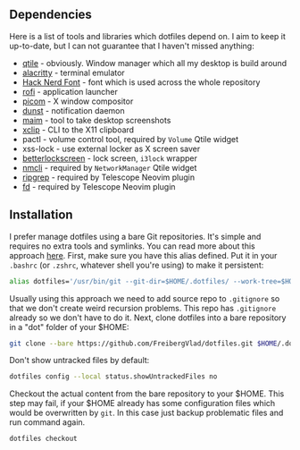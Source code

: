 ## Dependencies

Here is a list of tools and libraries which dotfiles depend on. I aim to keep it up-to-date,
but I can not guarantee that I haven't missed anything:
- [qtile](https://github.com/qtile/qtile) - obviously. Window manager which all my desktop is build around
- [alacritty](https://github.com/alacritty/alacritty) - terminal emulator
- [Hack Nerd Font](https://github.com/ryanoasis/nerd-fonts) - font which is used across the whole repository
- [rofi](https://github.com/davatorium/rofi) - application launcher
- [picom](https://github.com/yshui/picom) - X window compositor
- [dunst](https://github.com/dunst-project/dunst) - notification daemon
- [maim](https://github.com/naelstrof/maim) - tool to take desktop screenshots
- [xclip](https://github.com/astrand/xclip) - CLI to the X11 clipboard
- pactl - volume control tool, required by `Volume` Qtile widget
- xss-lock - use external locker as X screen saver
- [betterlockscreen](https://github.com/betterlockscreen/betterlockscreen) - lock screen, `i3lock` wrapper
- [nmcli](https://networkmanager.dev/) - required by `NetworkManager` Qtile widget
- [ripgrep](https://github.com/BurntSushi/ripgrep) - required by Telescope Neovim plugin
- [fd](https://github.com/sharkdp/fd) - required by Telescope Neovim plugin

## Installation

I prefer manage dotfiles using a bare Git repositories. It's simple and requires no extra tools and symlinks.
You can read more about this approach [here](https://www.atlassian.com/git/tutorials/dotfiles). First, make sure
you have this alias defined. Put it in your `.bashrc` (or `.zshrc`, whatever shell you're using) to make it persistent:
```sh
alias dotfiles='/usr/bin/git --git-dir=$HOME/.dotfiles/ --work-tree=$HOME'
```
Usually using this approach we need to add source repo to `.gitignore` so that we don't create weird recursion problems.
This repo has `.gitignore` already so we don't have to do it.
Next, clone dotfiles into a bare repository in a "dot" folder of your $HOME:
```sh
git clone --bare https://github.com/FreibergVlad/dotfiles.git $HOME/.dotfiles
```
Don't show untracked files by default:
```sh
dotfiles config --local status.showUntrackedFiles no
```
Checkout the actual content from the bare repository to your $HOME. This step may fail, if your $HOME already has some
configuration files which would be overwritten by `git`. In this case just backup problematic files and run
command again.
```sh
dotfiles checkout
```
